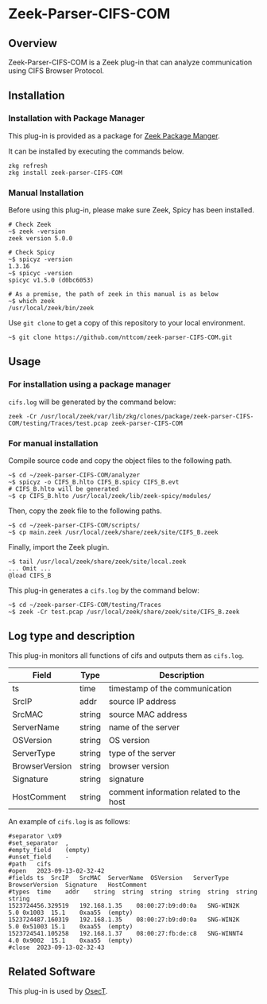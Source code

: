# Zeek-Parser-CIFS-COM

## Overview

Zeek-Parser-CIFS-COM is a Zeek plug-in that can analyze communication using CIFS Browser Protocol.

## Installation

### Installation with Package Manager

This plug-in is provided as a package for [Zeek Package Manger](https://docs.zeek.org/projects/package-manager/en/stable/index.html).

It can be installed by executing the commands below.

```
zkg refresh
zkg install zeek-parser-CIFS-COM
```

### Manual Installation

Before using this plug-in, please make sure Zeek, Spicy has been installed.

````
# Check Zeek
~$ zeek -version
zeek version 5.0.0

# Check Spicy
~$ spicyz -version
1.3.16
~$ spicyc -version
spicyc v1.5.0 (d0bc6053)

# As a premise, the path of zeek in this manual is as below
~$ which zeek
/usr/local/zeek/bin/zeek
````

Use `git clone` to get a copy of this repository to your local environment.
```
~$ git clone https://github.com/nttcom/zeek-parser-CIFS-COM.git
```

## Usage

### For installation using a package manager

`cifs.log` will be generated by the command below:

```
zeek -Cr /usr/local/zeek/var/lib/zkg/clones/package/zeek-parser-CIFS-COM/testing/Traces/test.pcap zeek-parser-CIFS-COM
```

### For manual installation

Compile source code and copy the object files to the following path.
```
~$ cd ~/zeek-parser-CIFS-COM/analyzer
~$ spicyz -o CIFS_B.hlto CIFS_B.spicy CIFS_B.evt
# CIFS_B.hlto will be generated
~$ cp CIFS_B.hlto /usr/local/zeek/lib/zeek-spicy/modules/
```

Then, copy the zeek file to the following paths.
```
~$ cd ~/zeek-parser-CIFS-COM/scripts/
~$ cp main.zeek /usr/local/zeek/share/zeek/site/CIFS_B.zeek
```

Finally, import the Zeek plugin.
```
~$ tail /usr/local/zeek/share/zeek/site/local.zeek
... Omit ...
@load CIFS_B
```

This plug-in generates a `cifs.log` by the command below:
```
~$ cd ~/zeek-parser-CIFS-COM/testing/Traces
~$ zeek -Cr test.pcap /usr/local/zeek/share/zeek/site/CIFS_B.zeek
```

## Log type and description
This plug-in monitors all functions of cifs and outputs them as `cifs.log`.

| Field | Type | Description |
| --- | --- | --- |
| ts | time | timestamp of the communication |
| SrcIP | addr | source IP address  |
| SrcMAC | string | source MAC address |
| ServerName | string | name of the server |
| OSVersion | string | OS version |
| ServerType | string | type of the server |
| BrowserVersion | string | browser version |
| Signature | string | signature |
| HostComment | string | comment information related to the host |

An example of `cifs.log` is as follows:
```
#separator \x09
#set_separator	,
#empty_field	(empty)
#unset_field	-
#path	cifs
#open	2023-09-13-02-32-42
#fields	ts	SrcIP	SrcMAC	ServerName	OSVersion	ServerType	BrowserVersion	Signature	HostComment
#types	time	addr	string	string	string	string	string	string	string
1523724456.329519	192.168.1.35	08:00:27:b9:d0:0a	SNG-WIN2K	5.0	0x1003	15.1	0xaa55	(empty)
1523724487.160319	192.168.1.35	08:00:27:b9:d0:0a	SNG-WIN2K	5.0	0x51003	15.1	0xaa55	(empty)
1523724541.105258	192.168.1.37	08:00:27:fb:de:c8	SNG-WINNT4	4.0	0x9002	15.1	0xaa55	(empty)
#close	2023-09-13-02-32-43
```

## Related Software

This plug-in is used by [OsecT](https://github.com/nttcom/OsecT).

